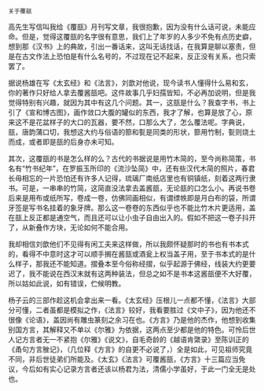     关于覆瓿 

   高先生写信叫我给《覆瓿》月刊写文章，我很抱歉，因为没有什么话可说，未能应命。但是，觉得这覆瓿的名字很有意思，我们上了年岁的人多少不免有点历史癖，想到那《汉书》上的典故，引出一番话来，这叫无话找话，在我算是聊以塞责，但是在古文作法上恐怕是有什么名号的，不过现在记不起来，反正没有关系，也只索罢了。

   据说杨雄在写《太玄经》和《法言》，刘歆对他说，现今读书人懂得什么易和玄，你的著作只好给人拿去覆酱瓿吧。这件故事几乎妇孺皆知，不必再加说明，但是我觉得特别有兴趣，就因为其中有这几个问题。其一，这瓿是什么？我查字书，书上引了《宣和博古图》，画作敛口大腹的罐似的东西，我才了解，也算是放了心，原来这不是花盆样子的大口的瓦器，要不然，口那么大了，怎么覆法呢。字典说，瓿，唐韵蒲口切，我想这大约与俗语的篰和甏是同类的形状，篰用竹制，甏则烧土而成，或者即是瓿的后身亦未可知。

   其次，这覆瓿的书是怎么样的么？古代的书据说是用竹木简的，至今尚称简策，书名有“竹书纪年”，在罗振玉所印的《流沙坠简》中，还有些汉代木简的照片，春君长毋相忘的一片恐怕还有许多人记得，琉璃厂南纸店里也有铜镇纸，刻着这两行隶书。可是，一串串的竹简，这简直没法拿去盖酱瓿，无论瓿的口怎么小。再说书卷后来是用布或纸所写，卷成一卷，仿佛同画相似，有谓缥帙即是月白布的袋，所谓牙签是写书名挂着的象牙牌。那么这一卷卷的东西似乎也不能比竹木片更适用，盖在瓿上反正都是通空气，而且还可以让小虫子自由出入的。假如不把这一卷子抖开了，从新叠作方块，无论如何不能合用。

   我却相信刘歆他们不见得有闲工夫来这样做，所以我颇怀疑那时的书也有书本式的，看得不中意时这才可以顺手搁在酱瓿或酒瓮上权当盖子用，至于书本式的是什么样子，那我还不能知道。摺叠本至今俗称经摺，似乎起源于佛经，线装大约更要迟了，我不能说在西汉末就有这两种装法，但总之如不是书本这酱瓿便不大好覆，所以姑如此说，如有错误，伫候明教。

   杨子云的三部作趁这机会拿出来一看。《太玄经》压根儿一点都不懂，《法言》大部分可懂，二者虽都是模拟之作，《法言》较好，我看要胜过《文中子》，因为他还不很像《论语》，盖因尚有雕虫篆刻之余习在也。《方言》乃是他的杰作，他想到收集别国方言，其解释又不单以《尔雅》为依据，这两点至少都是他的特色。可怜后世人记方言者无一不紧抱《尔雅》《说文》，自毛奇龄的《越语肯綮录》至陈训正的《甬句方言脞记》，（几位释《方言》的自更不必说了，）全是如此，可见祖师究竟不同，非后世徒弟们所能及。《太玄》《法言》可覆酱瓿，《方言》十三篇应当免议，今后如有实心记录方言者还该以杨君为法，清儒小学虽好，于此一门全无是处也。

